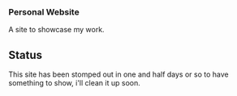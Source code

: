 ### Personal Website

A site to showcase my work.

## Status

This site has been stomped out in one and half days or so to have something to show, i'll clean it up soon.